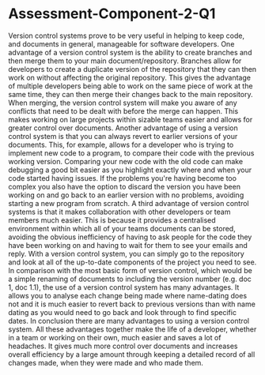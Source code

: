 # Assessment-Component-2-Q1
Version control systems prove to be very useful in helping to keep code, and documents in general, manageable for software developers. 
One advantage of a version control system is the ability to create branches and then merge them to your main document/repository. Branches allow for developers to create a duplicate version of the repository that they can then work on without affecting the original repository. This gives the advantage of multiple developers being able to work on the same piece of work at the same time, they can then merge their changes back to the main repository. When merging, the version control system will make you aware of any conflicts that need to be dealt with before the merge can happen. This makes working on large projects within sizable teams easier and allows for greater control over documents.
Another advantage of using a version control system is that you can always revert to earlier versions of your documents. This, for example, allows for a developer who is trying to implement new code to a program, to compare their code with the previous working version. Comparing your new code with the old code can make debugging a good bit easier as you highlight exactly where and when your code started having issues. If the problems you're having become too complex you also have the option to discard the version you have been working on and go back to an earlier version with no problems, avoiding starting a new program from scratch.
A third advantage of version control systems is that it makes collaboration with other developers or team members much easier. This is because it provides a centralised environment within which all of your teams documents can be stored, avoiding the obvious inefficiency of having to ask people for the code they have been working on and having to wait for them to see your emails and reply. With a version control system, you can simply go to the repository and look at all of the up-to-date components of the project you need to see.
In comparison with the most basic form of version control, which would be a simple renaming of documents to including the version number (e.g. doc 1, doc 1.1), the use of a version control system has many advantages. It allows you to analyse each change being made where name-dating does not and it is much easier to revert back to previous versions than with name dating as you would need to go back and look through to find specific dates.
In conclusion there are many advantages to using a version control system. All these advantages together make the life of a developer, whether in a team or working on their own, much easier and saves a lot of headaches. It gives much more control over documents and increases overall efficiency by a large amount through keeping a detailed record of all changes made, when they were made and who made them.

